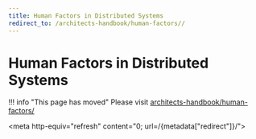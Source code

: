```yaml
---
title: Human Factors in Distributed Systems
redirect_to: /architects-handbook/human-factors//
---
```


# Human Factors in Distributed Systems

!!! info "This page has moved"
    Please visit [architects-handbook/human-factors/](/architects-handbook/human-factors//index.md)

<meta http-equiv="refresh" content="0; url=/{metadata["redirect"]}/">
